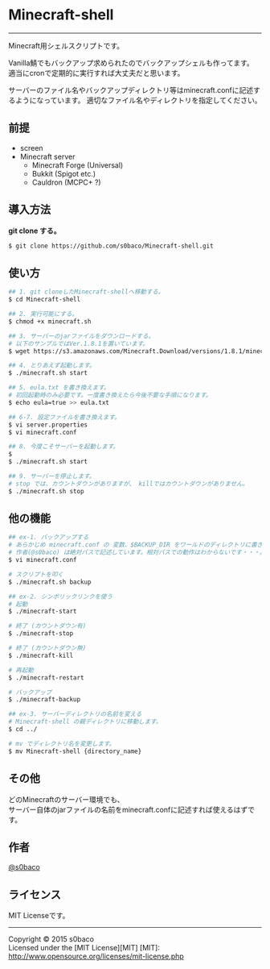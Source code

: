 # Minecraft-shell
-----
Minecraft用シェルスクリプトです。  

Vanilla鯖でもバックアップ求められたのでバックアップシェルも作ってます。  
適当にcronで定期的に実行すれば大丈夫だと思います。  

サーバーのファイル名やバックアップディレクトリ等はminecraft.confに記述するようになっています。
適切なファイル名やディレクトリを指定してください。

## 前提
* screen
* Minecraft server
  - Minecraft Forge (Universal)
  - Bukkit (Spigot etc.)
  - Cauldron (MCPC+ ?)

## 導入方法

**git clone する。**
```bash
$ git clone https://github.com/s0baco/Minecraft-shell.git
```

## 使い方
```bash
## 1. git cloneしたMinecraft-shellへ移動する。
$ cd Minecraft-shell

## 2. 実行可能にする。
$ chmod +x minecraft.sh

## 3. サーバーのjarファイルをダウンロードする。
# 以下のサンプルではVer.1.8.1を置いています。
$ wget https://s3.amazonaws.com/Minecraft.Download/versions/1.8.1/minecraft_server.1.8.1.jar

## 4. とりあえず起動します。
$ ./minecraft.sh start

## 5. eula.txt を書き換えます。
# 初回起動時のみ必要です。一度書き換えたら今後不要な手順になります。
$ echo eula=true >> eula.txt

## 6-7. 設定ファイルを書き換えます。
$ vi server.properties
$ vi minecraft.conf

## 8. 今度こそサーバーを起動します。
$
$ ./minecraft.sh start

## 9. サーバーを停止します。
# stop では、カウントダウンがありますが、 killではカウントダウンがありません。
$ ./minecraft.sh stop
```
## 他の機能
```bash
## ex-1. バックアップする
# あらかじめ minecraft.conf の 変数、$BACKUP_DIR をワールドのディレクトリに書き換えます。
# 作者(@s0baco) は絶対パスで記述しています。相対パスでの動作はわからないです・・・。
$ vi minecraft.conf

# スクリプトを叩く
$ ./minecraft.sh backup

## ex-2. シンボリックリンクを使う 
# 起動
$ ./minecraft-start

# 終了 (カウントダウン有)
$ ./minecraft-stop

# 終了 (カウントダウン無)
$ ./minecraft-kill

# 再起動
$ ./minecraft-restart

# バックアップ
$ ./minecraft-backup

## ex-3. サーバーディレクトリの名前を変える
# Minecraft-shell の親ディレクトリに移動します。
$ cd ../

# mv でディレクトリ名を変更します。
$ mv Minecraft-shell {directory_name}
```
## その他
どのMinecraftのサーバー環境でも、  
サーバー自体のjarファイルの名前をminecraft.confに記述すれば使えるはずです。  

## 作者
[@s0baco](http://twitter.com/s0baco)

## ライセンス
MIT Licenseです。

-----
Copyright &copy; 2015 s0baco  
Licensed under the [MIT License][MIT]
[MIT]: http://www.opensource.org/licenses/mit-license.php

